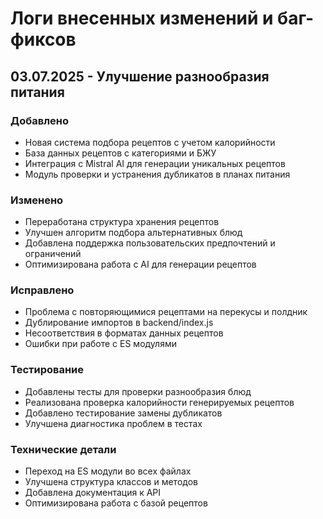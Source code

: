 # Логи внесенных изменений и баг-фиксов

## 03.07.2025 - Улучшение разнообразия питания

### Добавлено
- Новая система подбора рецептов с учетом калорийности
- База данных рецептов с категориями и БЖУ
- Интеграция с Mistral AI для генерации уникальных рецептов
- Модуль проверки и устранения дубликатов в планах питания

### Изменено
- Переработана структура хранения рецептов
- Улучшен алгоритм подбора альтернативных блюд
- Добавлена поддержка пользовательских предпочтений и ограничений
- Оптимизирована работа с AI для генерации рецептов

### Исправлено
- Проблема с повторяющимися рецептами на перекусы и полдник
- Дублирование импортов в backend/index.js
- Несоответствия в форматах данных рецептов
- Ошибки при работе с ES модулями

### Тестирование
- Добавлены тесты для проверки разнообразия блюд
- Реализована проверка калорийности генерируемых рецептов
- Добавлено тестирование замены дубликатов
- Улучшена диагностика проблем в тестах

### Технические детали
- Переход на ES модули во всех файлах
- Улучшена структура классов и методов
- Добавлена документация к API
- Оптимизирована работа с базой рецептов
